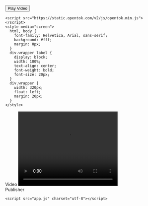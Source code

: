 <html>
  <head>
    <meta charset="utf-8">
    <title>Publish from a Video Element</title>
    <button onclick="playVideo()">Play Video</button>

    <script src="https://static.opentok.com/v2/js/opentok.min.js"></script>
    <style media="screen">
      html, body {
        font-family: Helvetica, Arial, sans-serif;
        background: #fff;
        margin: 0px;
      }
      div.wrapper label {
        display: block;
        width: 100%;
        text-align: center;
        font-weight: bold;
        font-size: 20px;
      }
      div.wrapper {
        width: 320px;
        float: left;
        margin: 20px;
      }
    </style>
  </head>
  <body>
     <div class="wrapper">
      <label>Video</label>
      <video id="video" src="./BigBuckBunny_320x180.mp4" width="320" height="240" controls></video>
    </div>
    <div class="wrapper">
      <label>Publisher</label>
      <div id="publisher"></div>
    </div>

    <script src="app.js" charset="utf-8"></script>
  </body>
</html>
